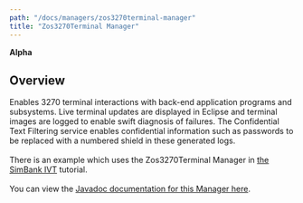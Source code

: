 ```yaml
---
path: "/docs/managers/zos3270terminal-manager"
title: "Zos3270Terminal Manager"
---
```


**Alpha**

## Overview
Enables 3270 terminal interactions with back-end application programs and subsystems. Live terminal updates are displayed in Eclipse and terminal images are logged to enable swift diagnosis of failures. The Confidential Text Filtering service enables confidential information such as passwords to be replaced with a numbered shield in these generated logs. <br><br> There is an example which uses the Zos3270Terminal Manager in <a href="https://galasa.dev/docs/running-simbank-tests/simbank-IVT">the SimBank IVT</a> tutorial. <br><br> You can view the <a href="https://javadoc.galasa.dev/dev/galasa/zos3270/package-summary.html">Javadoc documentation for this Manager here</a>. <br><br>






